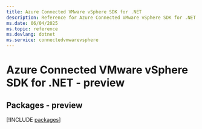 ```yaml
---
title: Azure Connected VMware vSphere SDK for .NET
description: Reference for Azure Connected VMware vSphere SDK for .NET
ms.date: 06/04/2025
ms.topic: reference
ms.devlang: dotnet
ms.service: connectedvmwarevsphere
---
```

# Azure Connected VMware vSphere SDK for .NET - preview
## Packages - preview
[!INCLUDE [packages](connected-vmware-vsphere-index.md)]